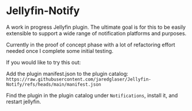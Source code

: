 # Jellyfin-Notify
A work in progress Jellyfin plugin. The ultimate goal is for this to be easily extensible to support a wide range of notification platforms and purposes.

Currently in the proof of concept phase with a lot of refactoring effort needed once I complete some initial testing.

If you would like to try this out:

Add the plugin manifest.json to the plugin catalog: `https://raw.githubusercontent.com/jaredglaser/Jellyfin-Notify/refs/heads/main/manifest.json`

Find the plugin in the plugin catalog under `Notifications`, install it, and restart jellyfin.
